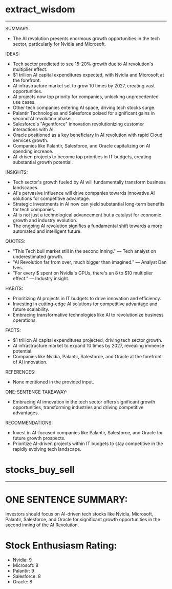 # extract_wisdom

---

SUMMARY:

- The AI revolution presents enormous growth opportunities in the tech sector, particularly for Nvidia and Microsoft.

IDEAS:

- Tech sector predicted to see 15-20% growth due to AI revolution's multiplier effect.
- $1 trillion AI capital expenditures expected, with Nvidia and Microsoft at the forefront.
- AI infrastructure market set to grow 10 times by 2027, creating vast opportunities.
- AI projects now top priority for companies, unlocking unprecedented use cases.
- Other tech companies entering AI space, driving tech stocks surge.
- Palantir Technologies and Salesforce poised for significant gains in second AI revolution phase.
- Salesforce's "Agentforce" innovation revolutionizing customer interactions with AI.
- Oracle positioned as a key beneficiary in AI revolution with rapid Cloud services growth.
- Companies like Palantir, Salesforce, and Oracle capitalizing on AI spending increase.
- AI-driven projects to become top priorities in IT budgets, creating substantial growth potential.

INSIGHTS:

- Tech sector's growth fueled by AI will fundamentally transform business landscapes.
- AI's pervasive influence will drive companies towards innovative AI solutions for competitive advantage.
- Strategic investments in AI now can yield substantial long-term benefits for tech companies.
- AI is not just a technological advancement but a catalyst for economic growth and industry evolution.
- The ongoing AI revolution signifies a fundamental shift towards a more automated and intelligent future.

QUOTES:

- "This Tech bull market still in the second inning." — Tech analyst on underestimated growth.
- "AI Revolution far from over, much bigger than imagined." — Analyst Dan Ives.
- "For every $ spent on Nvidia's GPUs, there's an 8 to $10 multiplier effect." — Industry insight.

HABITS:

- Prioritizing AI projects in IT budgets to drive innovation and efficiency.
- Investing in cutting-edge AI solutions for competitive advantage and future scalability.
- Embracing transformative technologies like AI to revolutionize business operations.

FACTS:

- $1 trillion AI capital expenditures projected, driving tech sector growth.
- AI infrastructure market to expand 10 times by 2027, revealing immense potential.
- Companies like Nvidia, Palantir, Salesforce, and Oracle at the forefront of AI innovation. 

REFERENCES:

- None mentioned in the provided input.

ONE-SENTENCE TAKEAWAY:

- Embracing AI innovation in the tech sector offers significant growth opportunities, transforming industries and driving competitive advantages. 

RECOMMENDATIONS:

- Invest in AI-focused companies like Palantir, Salesforce, and Oracle for future growth prospects.
- Prioritize AI-driven projects within IT budgets to stay competitive in the rapidly evolving tech landscape.


# stocks_buy_sell

---

# ONE SENTENCE SUMMARY:
Investors should focus on AI-driven tech stocks like Nvidia, Microsoft, Palantir, Salesforce, and Oracle for significant growth opportunities in the second inning of the AI Revolution.

# Stock Enthusiasm Rating:
- Nvidia: 9
- Microsoft: 8
- Palantir: 9
- Salesforce: 8
- Oracle: 8


